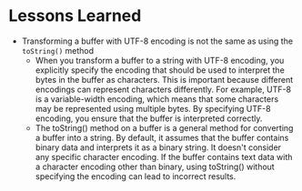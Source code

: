 # Lessons Learned
* Transforming a buffer with UTF-8 encoding is not the same as using the
`toString()` method
  * When you transform a buffer to a string with UTF-8 encoding, you explicitly specify the encoding that should be used to interpret the bytes in the buffer as characters. This is important because different encodings can represent characters differently. For example, UTF-8 is a variable-width encoding, which means that some characters may be represented using multiple bytes. By specifying UTF-8 encoding, you ensure that the buffer is interpreted correctly.
  * The toString() method on a buffer is a general method for converting a buffer into a string. By default, it assumes that the buffer contains binary data and interprets it as a binary string. It doesn't consider any specific character encoding. If the buffer contains text data with a character encoding other than binary, using toString() without specifying the encoding can lead to incorrect results.